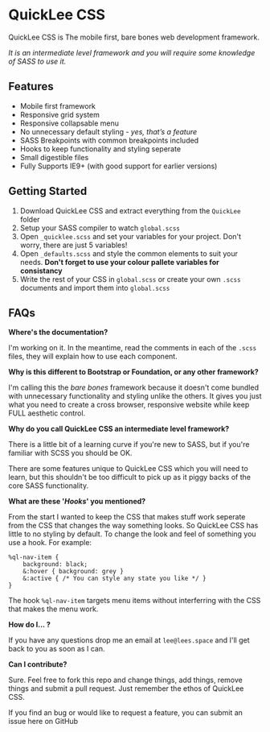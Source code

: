# QuickLee CSS

QuickLee CSS is The mobile first, bare bones web development framework.

*It is an intermediate level framework and you will require some knowledge of SASS to use it.*

## Features

* Mobile first framework
* Responsive grid system
* Responsive collapsable menu
* No unnecessary default styling - *yes, that’s a feature*
* SASS Breakpoints with common breakpoints included
* Hooks to keep functionality and styling seperate
* Small digestible files
* Fully Supports IE9+  (with good support for earlier versions)

## Getting Started

1. Download QuickLee CSS and extract everything from the `QuickLee` folder
2. Setup your SASS compiler to watch `global.scss`
3. Open `_quicklee.scss` and set your variables for your project. Don't worry, there are just 5 variables!
4. Open `_defaults.scss` and style the common elements to suit your needs. **Don't forget to use your colour pallete variables for consistancy**
5. Write the rest of your CSS in `global.scss` or create your own `.scss` documents and import them into `global.scss`

## FAQs
**Where's the documentation?**

I'm working on it. In the meantime, read the comments in each of the `.scss` files, they will explain how to use each component.

**Why is this different to Bootstrap or Foundation, or any other framework?**

I'm calling this the *bare bones* framework because it doesn't come bundled with unnecessary functionality and styling unlike the others. It gives you just what you need to create a cross browser, responsive website while keep FULL aesthetic control.

**Why do you call QuickLee CSS an intermediate level framework?**

There is a little bit of a learning curve if you're new to SASS, but if you're familiar with SCSS you should be OK.

There are some features unique to QuickLee CSS which you will need to learn, but this shouldn't be too difficult to pick up as it piggy backs of the core SASS functionality.

**What are these '*Hooks*' you mentioned?**

From the start I wanted to keep the CSS that makes stuff work seperate from the CSS that changes the way something looks. So QuickLee CSS has little to no styling by default. To change the look and feel of something you use a hook. For example:

    %ql-nav-item {
    	background: black;
    	&:hover { background: grey }
    	&:active { /* You can style any state you like */ }
    }

The hook `%ql-nav-item` targets menu items without interferring with the CSS that makes the menu work.

**How do I... ?**

If you have any questions drop me an email at `lee@lees.space` and I'll get back to you as soon as I can.

**Can I contribute?**

Sure. Feel free to fork this repo and change things, add things, remove things and submit a pull request. Just remember the ethos of QuickLee CSS.

If you find an bug or would like to request a feature, you can submit an issue here on GitHub